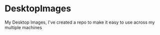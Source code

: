 # DesktopImages
My Desktop Images, I've created a repo to make it easy to use across my multiple machines
